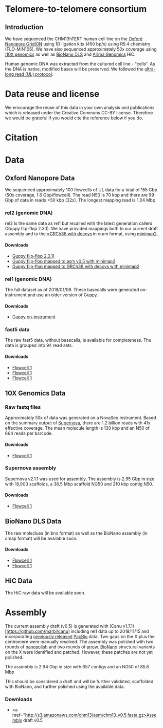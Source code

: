 # Telomere-to-telomere consortium

## Introduction

We have sequenced the CHM13hTERT human cell line on the [Oxford Nanopore GridION](https://nanoporetech.com/products/gridion) using 1D ligation kits (450 bp/s) using R9.4 chemistry (FLO-MIN106). We have also sequenced approximately 50x coverage using <a href="https://www.10xgenomics.com">:10X genomics</a> as well as <a href="https://bionanogenomics.com/technology/dls-technology/">BioNano DLS</a> and <a href="https://arimagenomics.com/kit/">Arima Genomics</a> HiC.

Human genomic DNA was extracted from the cultured cell line - "cells".  As the DNA is native, modified bases will be preserved. We followed the [ultra-long read (UL)  protocol](https://www.protocols.io/view/ultra-long-read-sequencing-protocol-for-rad004-mrxc57n).

# Data reuse and license

We encourage the reuse of this data in your own analysis and publications which is released under the Creative Commons CC-BY license. Therefore we would be grateful if you would cite the reference below if you do.

# Citation

# Data
## Oxford Nanopore Data
We sequenced approximately 100 flowcells of UL data for a total of 155 Gbp (50x coverage, 1.6 Gbp/flowcell). The read N50 is 70 kbp and there are 99 Gbp of data in reads >50 kbp (32x). The longest mapping read is 1.04 Mbp. 

### rel2 (genomic DNA)

rel2 is the same data as rel1 but recalled with the latest generation callers (Guppy flip-flop 2.3.1). We have provided mappings both to our current draft assembly and to the <a href="http://ftp.1000genomes.ebi.ac.uk/vol1/ftp/technical/reference/GRCh38_reference_genome/GRCh38_full_analysis_set_plus_decoy_hla.fa">=GRCh38 with decoys</a> in cram format, using <a href="https://github.com/lh3/minimap2">minimap2</a>.

#### Downloads

   - <a href="https://s3.amazonaws.com/nanopore-human-wgs/chm13/rel2/flip-flop.fastq.gz">Guppy flip-flop 2.3.1)</a>
   - <a href="https://s3.amazonaws.com/nanopore-human-wgs/chm13/rel2/flip-flop.v0.5.cram">Guppy flip-flop mapped to asm v0.5 with minimap2</a>
   - <a href="https://s3.amazonaws.com/nanopore-human-wgs/chm13/rel2/flip-flop.v0.5.cram">Guppy flip-flop mapped to GRCh38 with decoys with minimap2</a>

### rel1 (genomic DNA)

The full dataset as of 2019/01/09. These basecalls were generated on-instrument and use an older version of Guppy. 

#### Downloads

   - <a href="http://s3.amazonaws.com/chm13/rel1/albacore.fastq.gz">Guppy on-instrument</a>

### fast5 data

The raw fast5 data, without basecalls, is available for completeness. The data is grouped into 94 read sets.

#### Downloads

   - <a href="http://s3.amazonaws.com/chm13/fast5/flowcell1.tgz">Flowcell 1</a>
   - <a href="http://s3.amazonaws.com/chm13/fast5/flowcell1.tgz">Flowcell 1</a>
   - <a href="http://s3.amazonaws.com/chm13/fast5/flowcell1.tgz">Flowcell 1</a>


## 10X Genomics Data
### Raw fastq files

Approximately 50x of data was generated on a NovaSeq instrument. Based on the summary output of <a href="https://support.10xgenomics.com/de-novo-assembly/software/overview/latest/welcome">Supernova</a>, there are 1.2 billion reads with 41x effective coverage. The mean molecule length is 130 kbp and an N50 of 864 reads per barcode.

#### Downloads

   - <a href="http://s3.amazonaws.com/chm13/fast5/flowcell1.tgz">Flowcell 1</a>

### Supernova assembly

Supernova v2.1.1 was used for assembly. The assembly is 2.95 Gbp in size with 16,903 scaffolds, a 38.5 Mbp scaffold NG50 and 210 kbp contig N50.

#### Downloads

   - <a href="http://s3.amazonaws.com/chm13/fast5/flowcell1.tgz">Flowcell 1</a>


## BioNano DLS Data

The raw moleclues (in bnx format) as well as the BioNano assembly (in cmap format) will be available soon.

#### Downloads

   - <a href="http://s3.amazonaws.com/chm13/fast5/flowcell1.tgz">Flowcell 1</a>
   - <a href="http://s3.amazonaws.com/chm13/fast5/flowcell1.tgz">Flowcell 1</a>

## HiC Data

The HiC raw data will be available soon.

# Assembly

The current assembly draft (v0.5) is generated with (Canu v1.7.1)[https://github.com/marbl/canu] including rel1 data up to 2018/11/15 and incorporating [previously released](https://www.ncbi.nlm.nih.gov/sra?linkname=bioproject_sra_all&from_uid=269593) [PacBio](https://www.pacb.com) data. Two gaps on the X plus the centromere were manually resolved. The assembly was polished with two rounds of [nanopolish](https://github.com/jts/nanopolish) and two rounds of [arrow](https://github.com/PacificBiosciences/GenomicConsensus). [BioNano](https://bionanogenomics.com) structural variants on the X were identified and patched. However, these patches are not yet polished. 

The assembly is 2.94 Gbp in size with 657 contigs and an NG50 of 85.8 Mbp

This should be considered a draft and will be further validated, scaffolded with BioNano, and further polished using the available data.

### Downloads


   - <a href="http://s3.amazonaws.com/chm13/asm/chm13_v0.5.fasta.gz>Assembly draft v0.5</a>
